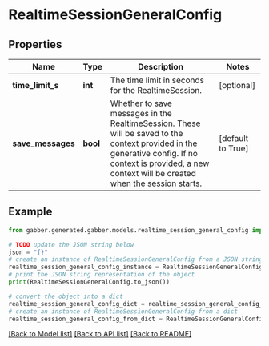 # RealtimeSessionGeneralConfig


## Properties

Name | Type | Description | Notes
------------ | ------------- | ------------- | -------------
**time_limit_s** | **int** | The time limit in seconds for the RealtimeSession. | [optional] 
**save_messages** | **bool** | Whether to save messages in the RealtimeSession. These will be saved to the context provided in the generative config. If no context is provided, a new context will be created when the session starts.  | [default to True]

## Example

```python
from gabber.generated.gabber.models.realtime_session_general_config import RealtimeSessionGeneralConfig

# TODO update the JSON string below
json = "{}"
# create an instance of RealtimeSessionGeneralConfig from a JSON string
realtime_session_general_config_instance = RealtimeSessionGeneralConfig.from_json(json)
# print the JSON string representation of the object
print(RealtimeSessionGeneralConfig.to_json())

# convert the object into a dict
realtime_session_general_config_dict = realtime_session_general_config_instance.to_dict()
# create an instance of RealtimeSessionGeneralConfig from a dict
realtime_session_general_config_from_dict = RealtimeSessionGeneralConfig.from_dict(realtime_session_general_config_dict)
```
[[Back to Model list]](../README.md#documentation-for-models) [[Back to API list]](../README.md#documentation-for-api-endpoints) [[Back to README]](../README.md)


